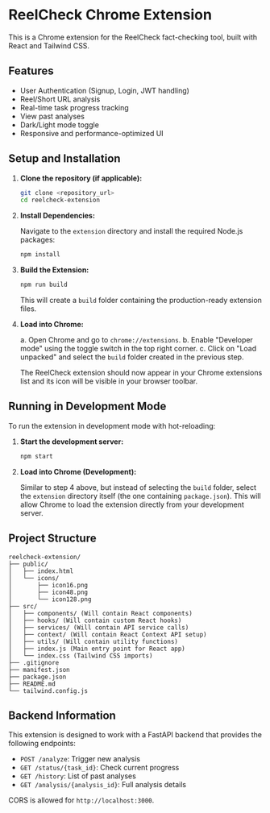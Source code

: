 # ReelCheck Chrome Extension

This is a Chrome extension for the ReelCheck fact-checking tool, built with React and Tailwind CSS.

## Features

- User Authentication (Signup, Login, JWT handling)
- Reel/Short URL analysis
- Real-time task progress tracking
- View past analyses
- Dark/Light mode toggle
- Responsive and performance-optimized UI

## Setup and Installation

1.  **Clone the repository (if applicable):**

    ```bash
    git clone <repository_url>
    cd reelcheck-extension
    ```

2.  **Install Dependencies:**

    Navigate to the `extension` directory and install the required Node.js packages:

    ```bash
    npm install
    ```

3.  **Build the Extension:**

    ```bash
    npm run build
    ```

    This will create a `build` folder containing the production-ready extension files.

4.  **Load into Chrome:**

    a.  Open Chrome and go to `chrome://extensions`.
    b.  Enable "Developer mode" using the toggle switch in the top right corner.
    c.  Click on "Load unpacked" and select the `build` folder created in the previous step.

    The ReelCheck extension should now appear in your Chrome extensions list and its icon will be visible in your browser toolbar.

## Running in Development Mode

To run the extension in development mode with hot-reloading:

1.  **Start the development server:**

    ```bash
    npm start
    ```

2.  **Load into Chrome (Development):**

    Similar to step 4 above, but instead of selecting the `build` folder, select the `extension` directory itself (the one containing `package.json`). This will allow Chrome to load the extension directly from your development server.

## Project Structure

```
reelcheck-extension/
├── public/
│   ├── index.html
│   └── icons/
│       ├── icon16.png
│       ├── icon48.png
│       └── icon128.png
├── src/
│   ├── components/ (Will contain React components)
│   ├── hooks/ (Will contain custom React hooks)
│   ├── services/ (Will contain API service calls)
│   ├── context/ (Will contain React Context API setup)
│   ├── utils/ (Will contain utility functions)
│   ├── index.js (Main entry point for React app)
│   └── index.css (Tailwind CSS imports)
├── .gitignore
├── manifest.json
├── package.json
├── README.md
└── tailwind.config.js
```

## Backend Information

This extension is designed to work with a FastAPI backend that provides the following endpoints:

-   `POST /analyze`: Trigger new analysis
-   `GET /status/{task_id}`: Check current progress
-   `GET /history`: List of past analyses
-   `GET /analysis/{analysis_id}`: Full analysis details

CORS is allowed for `http://localhost:3000`.
